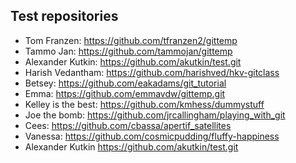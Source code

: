 ## Test repositories
* Tom Franzen: https://github.com/tfranzen2/gittemp
* Tammo Jan: https://github.com/tammojan/gittemp
* Alexander Kutkin: https://github.com/akutkin/test.git
* Harish Vedantham: https://github.com/harishved/hkv-gitclass
* Betsey: https://github.com/eakadams/git_tutorial
* Emma: https://github.com/emmavdw/gittemp.git
* Kelley is the best: https://github.com/kmhess/dummystuff
* Joe the bomb: https://github.com/jrcallingham/playing_with_git
* Cees: https://github.com/cbassa/apertif_satellites
* Vanessa: https://github.com/cosmicpudding/fluffy-happiness
* Alexander Kutkin https://github.com/akutkin/test.git
